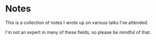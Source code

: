 # Notes

This is a collection of notes I wrote up on various talks I've attended.

I'm not an expert in many of these fields, so please be mindful of that.
